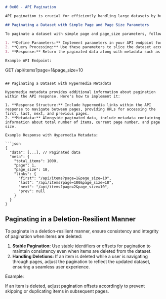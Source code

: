 ```markdown
# 0x00 - API Pagination

API pagination is crucial for efficiently handling large datasets by breaking them into smaller, manageable chunks. This README covers various pagination strategies and considerations.

## Paginating a Dataset with Simple Page and Page Size Parameters

To paginate a dataset with simple page and page_size parameters, follow these steps:

1. **Define Parameters:** Implement parameters in your API endpoint for specifying the page number (`page`) and the number of items per page (`page_size`).
2. **Query Processing:** Use these parameters to slice the dataset accordingly, retrieving the subset of data corresponding to the requested page.
3. **Response:** Return the paginated data along with metadata such as total number of items, current page number, and page size in the API response.

Example API Endpoint:

```
GET /api/items?page=1&page_size=10
```

## Paginating a Dataset with Hypermedia Metadata

Hypermedia metadata provides additional information about pagination within the API response. Here's how to implement it:

1. **Response Structure:** Include hypermedia links within the API response to navigate between pages, providing URLs for accessing the first, last, next, and previous pages.
2. **Metadata:** Alongside paginated data, include metadata containing information about total number of items, current page number, and page size.

Example Response with Hypermedia Metadata:

```json
{
  "data": [...], // Paginated data
  "meta": {
    "total_items": 1000,
    "page": 1,
    "page_size": 10,
    "links": {
      "first": "/api/items?page=1&page_size=10",
      "last": "/api/items?page=100&page_size=10",
      "next": "/api/items?page=2&page_size=10",
      "prev": null
    }
  }
}
```

## Paginating in a Deletion-Resilient Manner

To paginate in a deletion-resilient manner, ensure consistency and integrity of pagination when items are deleted:

1. **Stable Pagination:** Use stable identifiers or offsets for pagination to maintain consistency even when items are deleted from the dataset.
2. **Handling Deletions:** If an item is deleted while a user is navigating through pages, adjust the pagination to reflect the updated dataset, ensuring a seamless user experience.

Example:

If an item is deleted, adjust pagination offsets accordingly to prevent skipping or duplicating items in subsequent pages.

```